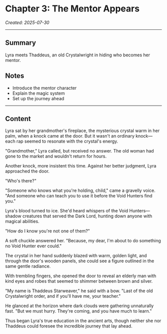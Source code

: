 # Chapter 3: The Mentor Appears

*Created: 2025-07-30*

---

## Summary
Lyra meets Thaddeus, an old Crystalwright in hiding who becomes her mentor.

## Notes
- Introduce the mentor character
- Explain the magic system
- Set up the journey ahead

---

## Content

Lyra sat by her grandmother's fireplace, the mysterious crystal warm in her palm, when a knock came at the door. But it wasn't an ordinary knock—each rap seemed to resonate with the crystal's energy.

"Grandmother," Lyra called, but received no answer. The old woman had gone to the market and wouldn't return for hours.

Another knock, more insistent this time. Against her better judgment, Lyra approached the door.

"Who's there?"

"Someone who knows what you're holding, child," came a gravelly voice. "And someone who can teach you to use it before the Void Hunters find you."

Lyra's blood turned to ice. She'd heard whispers of the Void Hunters—shadow creatures that served the Dark Lord, hunting down anyone with magical abilities.

"How do I know you're not one of them?"

A soft chuckle answered her. "Because, my dear, I'm about to do something no Void Hunter ever could."

The crystal in her hand suddenly blazed with warm, golden light, and through the door's wooden panels, she could see a figure outlined in the same gentle radiance.

With trembling fingers, she opened the door to reveal an elderly man with kind eyes and robes that seemed to shimmer between brown and silver.

"My name is Thaddeus Starweaver," he said with a bow. "Last of the old Crystalwright order, and if you'll have me, your teacher."

He glanced at the horizon where dark clouds were gathering unnaturally fast. "But we must hurry. They're coming, and you have much to learn."

Thus began Lyra's true education in the ancient arts, though neither she nor Thaddeus could foresee the incredible journey that lay ahead.